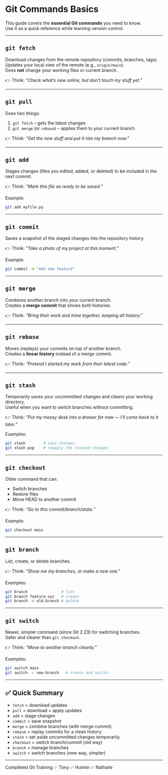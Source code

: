# Git Commands Basics

This guide covers the **essential Git commands** you need to know.  
Use it as a quick reference while learning version control.

---

## `git fetch`
Download changes from the remote repository (commits, branches, tags).  
Updates your local view of the remote (e.g., `origin/main`).  
Does **not** change your working files or current branch.  

👉 Think: *“Check what’s new online, but don’t touch my stuff yet.”*

---

## `git pull`
Does two things:  
1. `git fetch` – gets the latest changes  
2. `git merge` (or `rebase`) – applies them to your current branch  

👉 Think: *“Get the new stuff and put it into my branch now.”*

---

## `git add`
Stages changes (files you edited, added, or deleted) to be included in the next commit.  

👉 Think: *“Mark this file as ready to be saved.”*

Example:
```bash
git add myfile.py
```

---

## `git commit`
Saves a snapshot of the staged changes into the repository history.  

👉 Think: *“Take a photo of my project at this moment.”*

Example:
```bash
git commit -m "Add new feature"
```

---

## `git merge`
Combines another branch into your current branch.  
Creates a **merge commit** that shows both histories.  

👉 Think: *“Bring their work and mine together, keeping all history.”*

---

## `git rebase`
Moves (replays) your commits on top of another branch.  
Creates a **linear history** instead of a merge commit.  

👉 Think: *“Pretend I started my work from their latest code.”*

---

## `git stash`
Temporarily saves your uncommitted changes and cleans your working directory.  
Useful when you want to switch branches without committing.  

👉 Think: *“Put my messy desk into a drawer for now — I’ll come back to it later.”*

Examples:
```bash
git stash        # save changes
git stash pop    # reapply the stashed changes
```

---

## `git checkout`
Older command that can:
- Switch branches
- Restore files
- Move HEAD to another commit  

👉 Think: *“Go to this commit/branch/state.”*

Example:
```bash
git checkout main
```

---

## `git branch`
List, create, or delete branches.  

👉 Think: *“Show me my branches, or make a new one.”*

Examples:
```bash
git branch               # list
git branch feature-xyz   # create
git branch -d old-branch # delete
```

---

## `git switch`
Newer, simpler command (since Git 2.23) for switching branches.  
Safer and clearer than `git checkout`.  

👉 Think: *“Move to another branch cleanly.”*

Examples:
```bash
git switch main
git switch -c new-branch   # create and switch
```

---

## ✅ Quick Summary
- `fetch` = download updates  
- `pull` = download + apply updates  
- `add` = stage changes  
- `commit` = save snapshot  
- `merge` = combine branches (with merge commit)  
- `rebase` = replay commits for a clean history  
- `stash` = set aside uncommitted changes temporarily  
- `checkout` = switch branch/commit (old way)  
- `branch` = manage branches  
- `switch` = switch branches (new way, simpler)  

---

Completed Git Training
✅ Tony
✅ Huimin
✅ Nathalie
